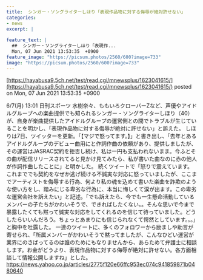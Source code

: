 ```yaml
---
title:  シンガー・ソングライターしほり「表現作品物に対する侮辱が絶対許せない」  
categories:
- news
excerpt: |
  
feature_text: |
  ##  シンガー・ソングライターしほり「表現作...
  Mon, 07 Jun 2021 13:53:35  +0900
feature_image: "https://picsum.photos/2560/600?image=733"
image: "https://picsum.photos/2560/600?image=733"
---
```


[https://hayabusa9.5ch.net/test/read.cgi/mnewsplus/1623041615/](https://hayabusa9.5ch.net/test/read.cgi/mnewsplus/1623041615/)
posted on Mon, 07 Jun 2021 13:53:35  +0900

<!--more-->

6/7(月) 13:01 日刊スポーツ 水樹奈々、ももいろクローバーZなど、声優やアイドルグループへの楽曲提供でも知られるシンガー・ソングライターしほり（40）が、自身が楽曲提供したアイドルグループの運営側との間でトラブルが生じていることを明かし、「表現作品物に対する侮辱が絶対に許せない」と訴えた。 しほりは7日、ツイッターを更新。「【マジで怒ってます。】」と書き出し、「去年とあるアイドルグループのデビュー曲用にと作詞作曲の依頼があり、提供しましたが、その運営はJASRAC契約を拒否し続け、私は一円も支払われないまま。今ふとその曲が配信リリースされてると見かけ見てみたら、私が書いた曲なのに赤の他人が作詞作曲したことに」と明かした。 続くツイートで「怒りで震えています。これまででも契約をなぜか逃げ続ける不誠実な対応に怒っていましたが、ここまでアーティストを侮辱する行為、何より私の魂を込めて書いた楽曲を詐欺のような使い方をし、踏みにじる卑劣な行為に、本当に悔しくて涙が出ます。この卑劣な運営会社を訴えたい」と記述。「でも訴えたら、今でも一生懸命活動しているメンバーの子たちがかわいそうで、できればしたくない。。そんな思いで今まで暴露したくても黙って誠実な対応をしてくれるのを信じて待っていました。どうしたらいいんだろう。ちょっとあまりにも信じられなくて愕然としています。。。」と胸中を吐露した。 一連のツイートに、多くのフォロワーから励ましや助言が寄せられ、「所属メンバーがかわいそうで黙ってましたが、こんなひどい運営が業界にのさばってるのは誰のためにもなりませんから、あらためて弁護士に相談します。お金がどうより、表現作品物に対する侮辱が絶対に許せない。各方面相談して情報公開しますね」とした。 https://news.yahoo.co.jp/articles/2775f120e66ffc953ec074c941859871b0480640
